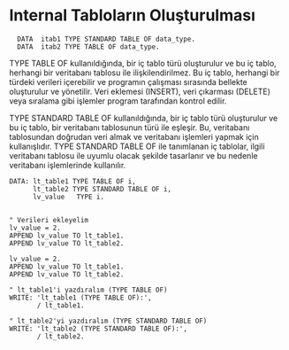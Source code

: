 # Internal Tabloların Oluşturulması

```cadence
  DATA  itab1 TYPE STANDARD TABLE OF data_type.
  DATA  itab2 TYPE TABLE OF data_type.
```


TYPE TABLE OF kullanıldığında, bir iç tablo türü oluşturulur ve bu iç tablo, herhangi bir veritabanı tablosu ile ilişkilendirilmez. Bu iç tablo, herhangi bir türdeki verileri içerebilir ve programın çalışması sırasında bellekte oluşturulur ve yönetilir. Veri eklemesi (INSERT), veri çıkarması (DELETE) veya sıralama gibi işlemler program tarafından kontrol edilir.

TYPE STANDARD TABLE OF kullanıldığında, bir iç tablo türü oluşturulur ve bu iç tablo, bir veritabanı tablosunun türü ile eşleşir. Bu, veritabanı tablosundan doğrudan veri almak ve veritabanı işlemleri yapmak için kullanışlıdır. TYPE STANDARD TABLE OF ile tanımlanan iç tablolar, ilgili veritabanı tablosu ile uyumlu olacak şekilde tasarlanır ve bu nedenle veritabanı işlemlerinde kullanılır.

```cadence
DATA: lt_table1 TYPE TABLE OF i,
      lt_table2 TYPE STANDARD TABLE OF i,
      lv_value   TYPE i.


" Verileri ekleyelim
lv_value = 2.
APPEND lv_value TO lt_table1.
APPEND lv_value TO lt_table2.

lv_value = 2.
APPEND lv_value TO lt_table1.
APPEND lv_value TO lt_table2.

" lt_table1'i yazdıralım (TYPE TABLE OF)
WRITE: 'lt_table1 (TYPE TABLE OF):',
       / lt_table1.

" lt_table2'yi yazdıralım (TYPE STANDARD TABLE OF)
WRITE: 'lt_table2 (TYPE STANDARD TABLE OF):',
       / lt_table2.
```
